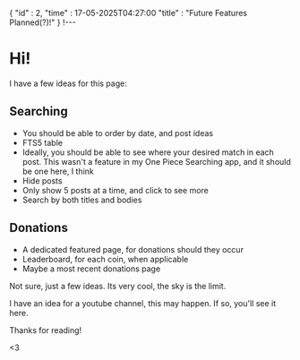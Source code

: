 {
  "id" : 2,
  "time" : 17-05-2025T04:27:00
  "title" : "Future Features Planned(?)!"
} 
!---

# Hi!

I have a few ideas for this page:
## Searching
  - You should be able to order by date, and post ideas
  - FTS5 table
  - Ideally, you should be able to see where your desired match in each post. This wasn't a feature in my One Piece Searching app, and it should be one here, I think
  - Hide posts
  - Only show 5 posts at a time, and click to see more
  - Search by both titles and bodies
## Donations
  - A dedicated featured page, for donations should they occur
  - Leaderboard, for each coin, when applicable
  - Maybe a most recent donations page

Not sure, just a few ideas. Its very cool, the sky is the limit.

I have an idea for a youtube channel, this may happen. If so, you'll see it here.

Thanks for reading!

<3
